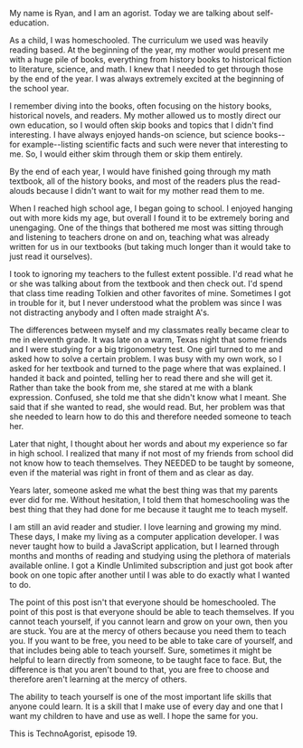 My name is Ryan, and I am an agorist. Today we are talking about self-education.

As a child, I was homeschooled. The curriculum we used was heavily reading based. At the beginning of the year, my mother would present me with a huge pile of books, everything from history books to historical fiction to literature, science, and math. I knew that I needed to get through those by the end of the year. I was always extremely excited at the beginning of the school year.

I remember diving into the books, often focusing on the history books, historical novels, and readers. My mother allowed us to mostly direct our own education, so I would often skip books and topics that I didn't find interesting. I have always enjoyed hands-on science, but science books--for example--listing scientific facts and such were never that interesting to me. So, I would either skim through them or skip them entirely.

By the end of each year, I would have finished going through my math textbook, all of the history books, and most of the readers plus the read-alouds because I didn't want to wait for my mother read them to me.

When I reached high school age, I began going to school. I enjoyed hanging out with more kids my age, but overall I found it to be extremely boring and unengaging. One of the things that bothered me most was sitting through and listening to teachers drone on and on, teaching what was already written for us in our textbooks (but taking much longer than it would take to just read it ourselves).

I took to ignoring my teachers to the fullest extent possible. I'd read what he or she was talking about from the textbook and then check out. I'd spend that class time reading Tolkien and other favorites of mine. Sometimes I got in trouble for it, but I never understood what the problem was since I was not distracting anybody and I often made straight A's.

The differences between myself and my classmates really became clear to me in eleventh grade. It was late on a warm, Texas night that some friends and I were studying for a big trigonometry test. One girl turned to me and asked how to solve a certain problem. I was busy with my own work, so I asked for her textbook and turned to the page where that was explained. I handed it back and pointed, telling her to read there and she will get it. Rather than take the book from me, she stared at me with a blank expression. Confused, she told me that she didn't know what I meant. She said that if she wanted to read, she would read. But, her problem was that she needed to learn how to do this and therefore needed someone to teach her.

Later that night, I thought about her words and about my experience so far in high school. I realized that many if not most of my friends from school did not know how to teach themselves. They NEEDED to be taught by someone, even if the material was right in front of them and as clear as day.

Years later, someone asked me what the best thing was that my parents ever did for me. Without hesitation, I told them that homeschooling was the best thing that they had done for me because it taught me to teach myself.

I am still an avid reader and studier. I love learning and growing my mind. These days, I make my living as a computer application developer. I was never taught how to build a JavaScript application, but I learned through months and months of reading and studying using the plethora of materials available online. I got a Kindle Unlimited subscription and just got book after book on one topic after another until I was able to do exactly what I wanted to do.

The point of this post isn't that everyone should be homeschooled. The point of this post is that everyone should be able to teach themselves. If you cannot teach yourself, if you cannot learn and grow on your own, then you are stuck. You are at the mercy of others because you need them to teach you. If you want to be free, you need to be able to take care of yourself, and that includes being able to teach yourself. Sure, sometimes it might be helpful to learn directly from someone, to be taught face to face. But, the difference is that you aren't bound to that, you are free to choose and therefore aren't learning at the mercy of others.

The ability to teach yourself is one of the most important life skills that anyone could learn. It is a skill that I make use of every day and one that I want my children to have and use as well. I hope the same for you.

This is TechnoAgorist, episode 19.
